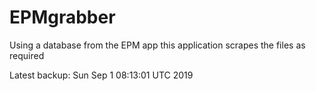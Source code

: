 # EPMgrabber
Using a database from the EPM app this application scrapes the files as required


Latest backup: Sun Sep 1 08:13:01 UTC 2019
